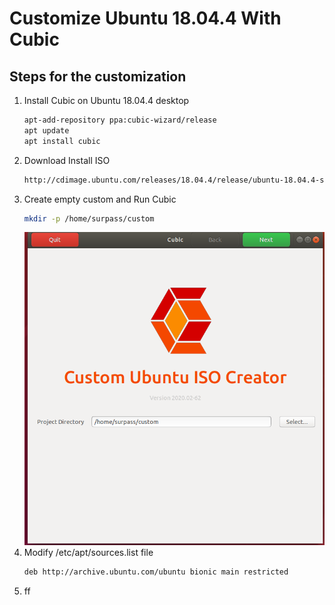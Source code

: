 # Customize Ubuntu 18.04.4 With Cubic

## Steps for the customization
1. Install Cubic on Ubuntu 18.04.4 desktop
    ```bash
    apt-add-repository ppa:cubic-wizard/release
    apt update
    apt install cubic
    ```
2. Download Install ISO 
   ```bash
   http://cdimage.ubuntu.com/releases/18.04.4/release/ubuntu-18.04.4-server-amd64.iso
   ```
3. Create empty custom and Run Cubic
    ```bash
    mkdir -p /home/surpass/custom
    ```
    ![Cubic startup](images/cubic_startup.PNG?raw=true)
4. Modify /etc/apt/sources.list file
   ```bash
   deb http://archive.ubuntu.com/ubuntu bionic main restricted
   ```
5. ff